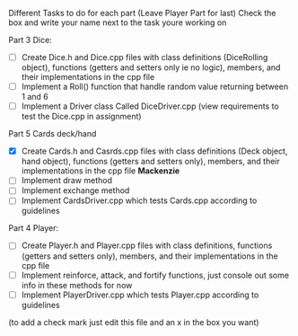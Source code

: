 Different Tasks to do for each part (Leave Player Part for last)
Check the box and write your name next to the task youre working on

Part 3 Dice:
  - [ ] Create Dice.h and Dice.cpp files with class definitions (DiceRolling object), functions (getters and setters only ie no logic), members, and their implementations in the cpp file
  - [ ] Implement a Roll() function that handle random value returning between 1 and 6
  - [ ] Implement a Driver class Called DiceDriver.cpp (view requirements to test the Dice.cpp in assignment)
    
Part 5 Cards deck/hand
 - [X] Create Cards.h and Casrds.cpp files with class definitions (Deck object, hand object), functions (getters and setters only), members, and their implementations in the cpp file **Mackenzie**
 - [ ] Implement draw method
 - [ ] Implement exchange method
 - [ ] Implement CardsDriver.cpp which tests Cards.cpp according to guidelines
 
  Part 4 Player:
  - [ ] Create Player.h and Player.cpp files with class definitions, functions (getters and setters only), members, and their implementations in the cpp file
  - [ ] Implement reinforce, attack, and fortify functions, just console out some info in these methods for now
  - [ ] Implement PlayerDriver.cpp which tests Player.cpp according to guidelines
 
 (to add a check mark just edit this file and an x in the box you want)
